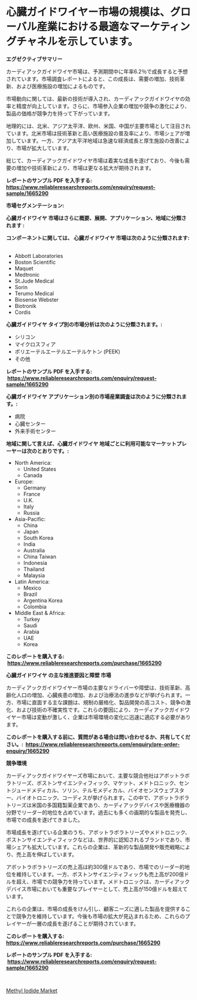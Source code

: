 <p><h1>心臓ガイドワイヤー市場の規模は、グローバル産業における最適なマーケティングチャネルを示しています。</h1></p><p><strong>エグゼクティブサマリー</strong></p>
<p><p>カーディアックガイドワイヤ市場は、予測期間中に年率6.2％で成長すると予想されています。市場調査レポートによると、この成長は、需要の増加、技術革新、および医療施設の増加によるものです。</p><p>市場動向に関しては、最新の技術が導入され、カーディアックガイドワイヤの効率と精度が向上しています。さらに、市場参入企業の増加や競争の激化により、製品の価格が競争力を持って下がっています。</p><p>地理的には、北米、アジア太平洋、欧州、米国、中国が主要市場として注目されています。北米市場は技術革新と高い医療施設の普及率により、市場シェアが増加しています。一方、アジア太平洋地域は急速な経済成長と厚生施設の改善により、市場が拡大しています。</p><p>総じて、カーディアックガイドワイヤ市場は着実な成長を遂げており、今後も需要の増加や技術革新により、市場は更なる拡大が期待されます。</p></p>
<p><strong>レポートのサンプル PDF を入手する: <a href="https://www.reliableresearchreports.com/enquiry/request-sample/1665290">https://www.reliableresearchreports.com/enquiry/request-sample/1665290</a></strong></p>
<p><strong>市場セグメンテーション:</strong></p>
<p><strong> 心臓ガイドワイヤ 市場はさらに概要、展開、アプリケーション、地域に分類されます :</strong></p>
<p><strong>コンポーネントに関しては、 心臓ガイドワイヤ 市場は次のように分類されます: &nbsp;</strong></p>
<p><ul><li>Abbott Laboratories</li><li>Boston Scientific</li><li>Maquet</li><li>Medtronic</li><li>St.Jude Medical</li><li>Sorin</li><li>Terumo Medical</li><li>Biosense Webster</li><li>Biotronik</li><li>Cordis</li></ul></p>
<p><strong> 心臓ガイドワイヤ タイプ別の市場分析は次のように分類されます。:</strong></p>
<p><ul><li>シリコン</li><li>マイクロスフィア</li><li>ポリエーテルエーテルエーテルケトン (PEEK)</li><li>その他</li></ul></p>
<p><strong>レポートのサンプル PDF を入手する: &nbsp;<a href="https://www.reliableresearchreports.com/enquiry/request-sample/1665290">https://www.reliableresearchreports.com/enquiry/request-sample/1665290</a></strong></p>
<p><strong> 心臓ガイドワイヤ アプリケーション別の市場産業調査は次のように分類されます。:</strong></p>
<p><ul><li>病院</li><li>心臓センター</li><li>外来手術センター</li></ul></p>
<p><strong>地域に関して言えば、心臓ガイドワイヤ 地域ごとに利用可能なマーケットプレーヤーは次のとおりです。:</strong></p>
<p><ul>
    <li>
        North America:
        <ul>
            <li>United States</li>
            <li>Canada</li>
        </ul>
    </li>
    <li>
        Europe:
        <ul>
            <li>Germany</li>
            <li>France</li>
            <li>U.K.</li>
            <li>Italy</li>
            <li>Russia</li>
        </ul>
    </li>
    <li>
        Asia-Pacific:
        <ul>
            <li>China</li>
            <li>Japan</li>
            <li>South Korea</li>
            <li>India</li>
            <li>Australia</li>
            <li>China Taiwan</li>
            <li>Indonesia</li>
            <li>Thailand</li>
            <li>Malaysia</li>
        </ul>
    </li>
    <li>
        Latin America:
        <ul>
            <li>Mexico</li>
            <li>Brazil</li>
            <li>Argentina Korea</li>
            <li>Colombia</li>
        </ul>
    </li>
    <li>
        Middle East & Africa:
        <ul>
            <li>Turkey</li>
            <li>Saudi</li>
            <li>Arabia</li>
            <li>UAE</li>
            <li>Korea</li>
        </ul>
    </li>
    </ul></p>
<p><strong>このレポートを購入する: &nbsp;<a href="https://www.reliableresearchreports.com/purchase/1665290">https://www.reliableresearchreports.com/purchase/1665290</a></strong></p>
<p><strong>心臓ガイドワイヤ の主な推進要因と障壁 市場</strong></p>
<p><p>カーディアックガイドワイヤー市場の主要なドライバーや障壁は、技術革新、高齢化人口の増加、心臓疾患の増加、および治療法の進歩などが挙げられます。一方、市場に直面する主な課題は、規制の厳格化、製品開発の高コスト、競争の激化、および技術の不確実性です。これらの要因により、カーディアックガイドワイヤー市場は変動が激しく、企業は市場環境の変化に迅速に適応する必要があります。</p></p>
<p><strong>このレポートを購入する前に、質問がある場合は問い合わせるか、共有してください。:&nbsp; <a href="https://www.reliableresearchreports.com/enquiry/pre-order-enquiry/1665290">https://www.reliableresearchreports.com/enquiry/pre-order-enquiry/1665290</a></strong></p>
<p><strong>競争環境</strong></p>
<p><p>カーディアックガイドワイヤーズ市場において、主要な競合他社はアボットラボラトリーズ、ボストンサイエンティフィック、マケット、メドトロニック、セントジュードメディカル、ソリン、テルモメディカル、バイオセンスウェブスター、バイオトロニック、コーディスが挙げられます。この中で、アボットラボラトリーズは米国の多国籍製薬企業であり、カーディアックデバイスや医療機器の分野でリーダー的地位を占めています。過去にも多くの画期的な製品を発売し、市場での成長を遂げてきました。</p><p>市場成長を遂げている企業のうち、アボットラボラトリーズやメドトロニック、ボストンサイエンティフィックなどは、世界的に認知されるブランドであり、市場シェアも拡大しています。これらの企業は、革新的な製品開発や販売戦略により、売上高を伸ばしています。</p><p>アボットラボラトリーズの売上高は約300億ドルであり、市場でのリーダー的地位を維持しています。一方、ボストンサイエンティフィックも売上高が200億ドルを超え、市場での競争力を持っています。メドトロニックは、カーディアックデバイス市場においても重要なプレイヤーとして、売上高が150億ドルを超えています。</p><p>これらの企業は、市場の成長をけん引し、顧客ニーズに適した製品を提供することで競争力を維持しています。今後も市場の拡大が見込まれるため、これらのプレイヤーが一層の成長を遂げることが期待されています。</p></p>
<p><strong>このレポートを購入する: &nbsp; <a href="https://www.reliableresearchreports.com/purchase/1665290">https://www.reliableresearchreports.com/purchase/1665290</a></strong></p>
<p><strong>レポートのサンプル PDF を入手する: &nbsp;<a href="https://www.reliableresearchreports.com/enquiry/request-sample/1665290">https://www.reliableresearchreports.com/enquiry/request-sample/1665290</a></strong><strong></strong></p>
<p>&nbsp;</p>
<p><p><a href="https://carnation-joke-41f.notion.site/Methyl-Iodide-Market-with-the-goal-of-estimating-the-market-size-and-future-growth-potential-of-vari-9e64713cf0c042a7a70ac0ffea4b8337">Methyl Iodide Market</a></p></p>
